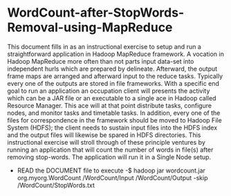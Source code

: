 # WordCount-after-StopWords-Removal-using-MapReduce
This document fills in as an instructional exercise to setup and run a straightforward application in Hadoop MapReduce framework. A vocation in Hadoop MapReduce more often than not parts input data-set into independent hurls which are prepared by delineate. Afterward, the output frame maps are arranged and afterward input to the reduce tasks. Typically every one of the outputs are stored in file frameworks. With a specific end goal to run an application an occupation client will presents the activity which can be a JAR file or an executable to a single ace in Hadoop called Resource Manager. This ace will at that point distribute tasks, configure nodes, and monitor tasks and timetable tasks. In addition, every one of the files for correspondence in the framework should be moved to Hadoop File System (HDFS); the client needs to sustain input files into the HDFS index and the output files will likewise be spared in HDFS directories. This instructional exercise will stroll through of these principle ventures by running an application that will count the number of words in file(s) after removing stop-words. The application will run it in a Single Node setup.
- READ the DOCUMENT file to execute
-$ hadoop jar wordcount.jar org.myorg.WordCount /WordCount/Input /WordCount/Output -skip /WordCount/StopWords.txt
